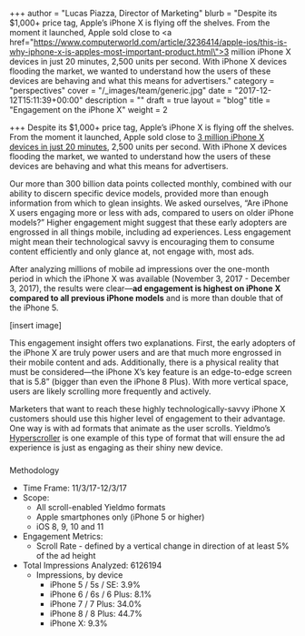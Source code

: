+++
author = "Lucas Piazza, Director of Marketing"
blurb = "Despite its $1,000+ price tag, Apple’s iPhone X is flying off the shelves. From the moment it launched, Apple sold close to <a href=\"https://www.computerworld.com/article/3236414/apple-ios/this-is-why-iphone-x-is-apples-most-important-product.html\">3 million iPhone X devices in just 20 minutes</a>, 2,500 units per second. With iPhone X devices flooding the market, we wanted to understand how the users of these devices are behaving and what this means for advertisers."
category = "perspectives"
cover = "/_images/team/generic.jpg"
date = "2017-12-12T15:11:39+00:00"
description = ""
draft = true
layout = "blog"
title = "Engagement on the iPhone X"
weight = 2

+++
Despite its $1,000+ price tag, Apple’s iPhone X is flying off the shelves. From the moment it launched, Apple sold close to [3 million iPhone X devices in just 20 minutes](https://www.computerworld.com/article/3236414/apple-ios/this-is-why-iphone-x-is-apples-most-important-product.html), 2,500 units per second. With iPhone X devices flooding the market, we wanted to understand how the users of these devices are behaving and what this means for advertisers. 

Our more than 300 billion data points collected monthly, combined with our ability to discern specific device models, provided more than enough information from which to glean insights. We asked ourselves, “Are iPhone X users engaging more or less with ads, compared to users on older iPhone models?” Higher engagement might suggest that these early adopters are engrossed in all things mobile, including ad experiences. Less engagement might mean their technological savvy is encouraging them to consume content efficiently and only glance at, not engage with, most ads. 

After analyzing millions of mobile ad impressions over the one-month period in which the iPhone X was available (November 3, 2017 - December 3, 2017), the results were clear—**ad engagement is highest on iPhone X compared to all previous iPhone models** and is more than double that of the iPhone 5. 

\[insert image\]

This engagement insight offers two explanations. First, the early adopters of the iPhone X are truly power users and are that much more engrossed in their mobile content and ads. Additionally, there is a physical reality that must be considered—the iPhone X’s key feature is an edge-to-edge screen that is 5.8” (bigger than even the iPhone 8 Plus). With more vertical space, users are likely scrolling more frequently and actively.

Marketers that want to reach these highly technologically-savvy iPhone X customers should use this higher level of engagement to their advantage. One way is with ad formats that animate as the user scrolls. Yieldmo’s [Hyperscroller](https://formats.yieldmo.com/#/format/hyperplay) is one example of this type of format that will ensure the ad experience is just as engaging as their shiny new device.     

#####   
Methodology

* Time Frame: 11/3/17-12/3/17 
* Scope:
  * All scroll-enabled Yieldmo formats
  * Apple smartphones only (iPhone 5 or higher)
  * iOS 8, 9, 10 and 11
* Engagement Metrics:
  * Scroll Rate - defined by a vertical change in direction of at least 5% of the ad height
* Total Impressions Analyzed: 6126194
  * Impressions, by device
    * iPhone 5 / 5s / SE: 3.9%
    * iPhone 6 / 6s / 6 Plus: 8.1%
    * iPhone 7 / 7 Plus: 34.0%
    * iPhone 8 / 8 Plus: 44.7%
    * iPhone X: 9.3%